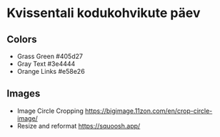 # Kvissentali kodukohvikute päev

## Colors

* Grass Green #405d27
* Gray Text #3e4444
* Orange Links #e58e26

## Images

* Image Circle Cropping https://bigimage.11zon.com/en/crop-circle-image/
* Resize and reformat https://squoosh.app/